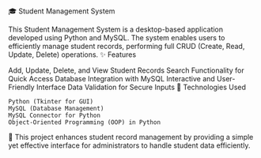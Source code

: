 🎓 Student Management System

This Student Management System is a desktop-based application developed using Python and MySQL. The system enables users to efficiently manage student records, performing full CRUD (Create, Read, Update, Delete) operations.
✨ Features

Add, Update, Delete, and View Student Records
Search Functionality for Quick Access
Database Integration with MySQL
Interactive and User-Friendly Interface
Data Validation for Secure Inputs
🔧 Technologies Used

    Python (Tkinter for GUI)
    MySQL (Database Management)
    MySQL Connector for Python
    Object-Oriented Programming (OOP) in Python

🚀 This project enhances student record management by providing a simple yet effective interface for administrators to handle student data efficiently.

